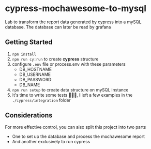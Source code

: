 # cypress-mochawesome-to-mysql
Lab to transform the report data generated by cypress into a mySQL database. The database can later be read by grafana

## Getting Started

1. `npm install`
2. `npm run cy:run` to create **cypress** structure
3. configure `.env` file or process.env with these parameters
    - DB_HOSTNAME
    - DB_USERNAME
    - DB_PASSWORD
    - DB_NAME
4. `npm run setup` to create data structure on mySQL instance
5. It's time to write some tests 💪🏻🧪, I left a few examples in the `./cypress/integration` folder

## Considerations

For more effective control, you can also split this project into two parts

- One to set up the database and process the mochawesome report
- And another exclusively to run cypress

